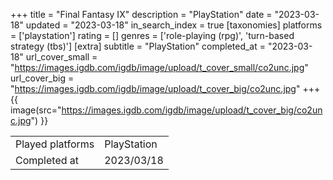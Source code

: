 +++
title = "Final Fantasy IX"
description = "PlayStation"
date = "2023-03-18"
updated = "2023-03-18"
in_search_index = true
[taxonomies]
platforms = ['playstation']
rating = []
genres = ['role-playing (rpg)', 'turn-based strategy (tbs)']
[extra]
subtitle = "PlayStation"
completed_at = "2023-03-18"
url_cover_small = "https://images.igdb.com/igdb/image/upload/t_cover_small/co2unc.jpg"
url_cover_big = "https://images.igdb.com/igdb/image/upload/t_cover_big/co2unc.jpg"
+++
{{ image(src="https://images.igdb.com/igdb/image/upload/t_cover_big/co2unc.jpg") }}

|              |            |
| ------------ | ---------- |
| Played platforms    | PlayStation |
| Completed at | 2023/03/18 |


